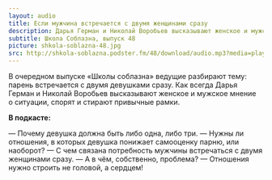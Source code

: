 ```yaml
---
layout: audio
title: Если мужчина встречается с двумя женщинами сразу
description: Дарья Герман и Николай Воробьев высказывают женское и мужское мнение о ситуации, спорят и стирают привычные рамки.
subtitle: Школа Соблазна, выпуск 48
picture: shkola-soblazna-48.jpg
src: http://shkola-soblazna.podster.fm/48/download/audio.mp3?media=player
---
```


В очередном выпуске «Школы соблазна» ведущие разбирают тему: парень встречается с двумя девушками сразу. Как всегда Дарья Герман и Николай Воробьев высказывают женское и мужское мнение о ситуации, спорят и стирают привычные рамки.

**В подкасте:**

— Почему девушка должна быть либо одна, либо три.
— Нужны ли отношения, в которых девушка понижает самооценку парню, или наоборот?
— С чем связана потребность мужчины встречаться с двумя женщинами сразу.
— А в чём, собственно, проблема?
— Отношения нужно строить не головой, а сердцем!
